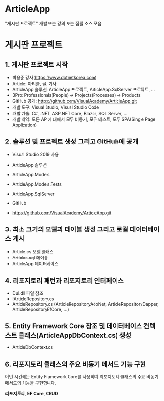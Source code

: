 # ArticleApp
"게시판 프로젝트" 개발 또는 강의 또는 집필 소스 모음

# 게시판 프로젝트

## 1. 게시판 프로젝트 시작

- 박용준 강사(https://www.dotnetkorea.com)
- Article: 아티클, 글, 기사
- ArticleApp 솔루션: ArticleApp 프로젝트, ArticleApp.SqlServer 프로젝트, ...
- 3Pro: Professionals(People) -> Projects(Processes) -> Products
- GitHub 공개: https://github.com/VisualAcademy/ArticleApp.git
- 개발 도구: Visual Studio, Visual Studio Code
- 개발 기술: C#, .NET, ASP.NET Core, Blazor, SQL Server, ...
- 개발 제약: 모든 API에 대해서 모두 비동기, 모두 테스트, 모두 SPA(Single Page Application)

## 2. 솔루션 및 프로젝트 생성 그리고 GitHub에 공개

- Visual Studio 2019 사용
- ArticleApp 솔루션
 - ArticleApp.Models
 - ArticleApp.Models.Tests
 - ArticleApp.SqlServer 

- GitHub
 - https://github.com/VisualAcademy/ArticleApp.git

## 3. 최소 크기의 모델과 테이블 생성 그리고 로컬 데이터베이스 게시

- Article.cs 모델 클래스
- Articles.sql 테이블
- ArticleApp 데이터베이스 

## 4. 리포지토리 패턴과 리포지토리 인터페이스

- Dul.dll 파일 참조
- IArticleRepository.cs
- ArticleRepository.cs (ArticleRepositoryAdoNet, ArticleRepositoryDapper, ArticleRepositoryEfCore, ...)


## 5. Entity Framework Core 참조 및 데이터베이스 컨텍스트 클래스(ArticleAppDbContext.cs) 생성

- ArticleDbContext.cs

## 6. 리포지토리 클래스의 주요 비동기 메서드 기능 구현

이번 시간에는 Entity Framework Core를 사용하여 리포지토리 클래스의 주요 비동기 메서드의 기능을 구현합니다.

**리포지토리**, **EF Core**, **CRUD**




